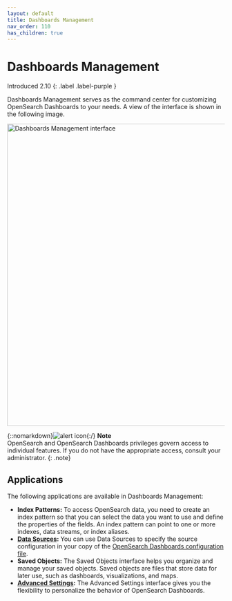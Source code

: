```yaml
---
layout: default
title: Dashboards Management
nav_order: 110
has_children: true
---
```


# Dashboards Management
Introduced 2.10
{: .label .label-purple }

Dashboards Management serves as the command center for customizing OpenSearch Dashboards to your needs. A view of the interface is shown in the following image.

<img src="{{site.url}}{{site.baseurl}}/images/dashboards/dashboards-management-ui.png" alt="Dashboards Management interface" width="700"/>

{::nomarkdown}<img src="{{site.url}}{{site.baseurl}}/images/icons/alert-icon.png" class="inline-icon" alt="alert icon"/>{:/} **Note**<br>OpenSearch and OpenSearch Dashboards privileges govern access to individual features. If you do not have the appropriate access, consult your administrator. 
{: .note}

## Applications

The following applications are available in Dashboards Management:

- **Index Patterns:** To access OpenSearch data, you need to create an index pattern so that you can select the data you want to use and define the properties of the fields. An index pattern can point to one or more indexes, data streams, or index aliases. 
- **[Data Sources]({{site.url}}{{site.baseurl}}/dashboards/management/multi-data-sources/):** You can use Data Sources to specify the source configuration in your copy of the [OpenSearch Dashboards configuration file]({{site.url}}{{site.baseurl}}https://github.com/opensearch-project/OpenSearch-Dashboards/blob/main/config/opensearch_dashboards.yml).
- **Saved Objects:** The Saved Objects interface helps you organize and manage your saved objects. Saved objects are files that store data for later use, such as dashboards, visualizations, and maps.
- **[Advanced Settings]({{site.url}}{{site.baseurl}}/dashboards/management/advanced-settings/):** The Advanced Settings interface gives you the flexibility to personalize the behavior of OpenSearch Dashboards.
